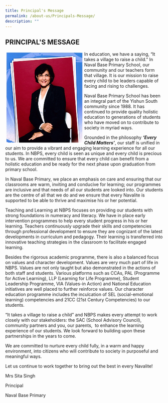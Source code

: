 ```yaml
---
title: Principal's Message
permalink: /about-us/Principals-Message/
description: ""
---
```

## PRINCIPAL'S MESSAGE

<img style="width: 50%;" src="/images/Mrs%20Sita%20Singh.jpeg" align = "left"/>

In education, we have a saying, “It takes a village to raise a child.” In Naval Base Primary School, our community and our teachers form that village. It is our mission to raise every child to be leaders capable of facing and rising to challenges.

  

Naval Base Primary School has been an integral part of the Yishun South community since 1988. It has continued to provide quality holistic education to generations of students who have moved on to contribute to society in myriad ways.

  

Grounded in the philosophy **_‘Every Child Matters’_**, our staff is unified in our aim to provide a vibrant and engaging learning experience for all our students. In NBPS, every child is seen as unique and every child is precious to us. We are committed to ensure that every child can benefit from a holistic education and be ready for the next phase upon graduation from primary school. 

  

In Naval Base Primary, we place an emphasis on care and ensuring that our classrooms are warm, inviting and conducive for learning; our programmes are inclusive and that needs of all our students are looked into. Our students are the centre of all that we do and we ensure that every Navalite is supported to be able to thrive and maximise his or her potential. 

  

Teaching and Learning at NBPS focuses on providing our students with strong foundations in numeracy and literacy. We have in place early intervention programmes to help every student progress in his or her learning. Teachers continuously upgrade their skills and competencies through professional development to ensure they are cognizant of the latest developments in curriculum and pedagogy. Their learning is transferred into innovative teaching strategies in the classroom to facilitate engaged learning.  

  

Besides the rigorous academic programme, there is also a balanced focus on values and character development. Values are very much part of life in NBPS. Values are not only taught but also demonstrated in the actions of both staff and students. Various platforms such as CCAs, PAL (Programme for Active Learning), LLP (Learning for Life Programme), Student Leadership Programme, VIA (Values-in Action) and National Education initiatives are well placed to further reinforce values. Our character education programme includes the inculcation of SEL (social-emotional learning) competencies and 21CC (21st Century Competencies) to our students. 

“It takes a village to raise a child” and NBPS makes every attempt to work closely with our stakeholders: the SAC (School Advisory Council), community partners and you, our parents,  to enhance the learning experience of our students. We look forward to building upon these partnerships in the years to come.

  

We are committed to nurture every child fully, in a warm and happy environment, into citizens who will contribute to society in purposeful and meaningful ways.

Let us continue to work together to bring out the best in every Navalite!

  

  

Mrs Sita Singh

Principal

Naval Base Primary